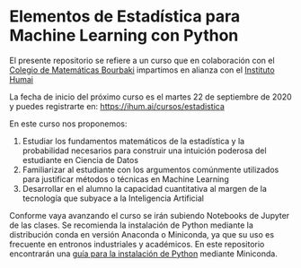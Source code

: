 # Elementos de Estadística para Machine Learning con Python

El presente repositorio se refiere a un curso que en colaboración con el [Colegio de Matemáticas Bourbaki](https://www.colegio-bourbaki.com/) impartimos en alianza con el [Instituto Humai](https://ihum.ai/)

La fecha de inicio del próximo curso es el martes 22 de septiembre de 2020 y puedes registrarte en: https://ihum.ai/cursos/estadistica

En este curso nos proponemos: 
1. Estudiar los fundamentos matemáticos de la estadística y la probabilidad necesarios para construir una intuición poderosa del estudiante en Ciencia de Datos
2. Familiarizar al estudiante con los argumentos comúnmente utilizados para justificar métodos o técnicas en Machine Learning
3. Desarrollar en el alumno la capacidad cuantitativa al margen de la tecnología que subyace a la Inteligencia Artificial

Conforme vaya avanzando el curso se irán subiendo Notebooks de Jupyter de las clases.
Se recomienda la instalación de Python mediante la distribución conda en versión Anaconda o Miniconda, ya que su uso es frecuente en entronos industriales y académicos. En este repositorio encontrarán una [guía para la instalación de Python](https://github.com/AnIsAsPe/ElementosEstadisticaMachineLearningPython/blob/master/Instalaci%C3%B3n%20Python%20y%20Enorno%20de%20Trabajo.pdf) mediante Miniconda.




